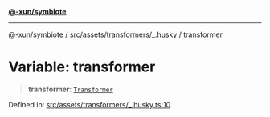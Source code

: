 [**@-xun/symbiote**](../../../../../README.md)

***

[@-xun/symbiote](../../../../../README.md) / [src/assets/transformers/\_.husky](../README.md) / transformer

# Variable: transformer

> **transformer**: [`Transformer`](../../../type-aliases/Transformer.md)

Defined in: [src/assets/transformers/\_.husky.ts:10](https://github.com/Xunnamius/symbiote/blob/6725748dfdd624ec897edfc2b0854ca2e21094bc/src/assets/transformers/_.husky.ts#L10)
